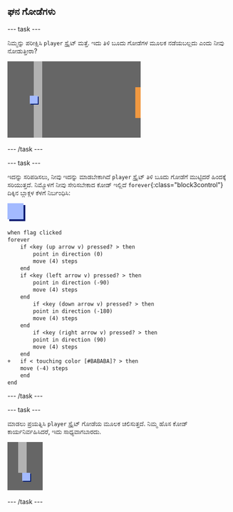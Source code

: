 ## ಘನ ಗೋಡೆಗಳು

\--- task \---

ನಿಮ್ಮನ್ನು ಪರೀಕ್ಷಿಸಿ `player` ಸ್ಪ್ರೈಟ್ ಮತ್ತೆ. ಇದು ತಿಳಿ ಬೂದು ಗೋಡೆಗಳ ಮೂಲಕ ನಡೆಯಬಲ್ಲದು ಎಂದು ನೀವು ನೋಡುತ್ತೀರಾ?

![ಸ್ಕ್ರೀನ್‍ಶಾಟ್ (ಪರದೆ ಚಿತ್ರ)](images/world-walls.png)

\--- /task \---

\--- task \---

ಇದನ್ನು ಸರಿಪಡಿಸಲು, ನೀವು ಇದನ್ನು ಮಾಡಬೇಕಾಗಿದೆ `player` ಸ್ಪ್ರೈಟ್ ತಿಳಿ ಬೂದು ಗೋಡೆಗೆ ಮುಟ್ಟಿದರೆ ಹಿಂದಕ್ಕೆ ಸರಿಯುತ್ತದೆ. ನಿಮ್ಮೊಳಗೆ ನೀವು ಸೇರಿಸಬೇಕಾದ ಕೋಡ್ ಇಲ್ಲಿದೆ `forever`{:class="block3control"} ದಿಕ್ಕಿನ ಬ್ಲಾಕ್ಗಳ ಕೆಳಗೆ ನಿರ್ಬಂಧಿಸಿ:

![ಆಟಗಾರ](images/player.png)

```blocks3
when flag clicked
forever
    if <key (up arrow v) pressed? > then
        point in direction (0)
        move (4) steps
    end
    if <key (left arrow v) pressed? > then
        point in direction (-90)
        move (4) steps
    end
        if <key (down arrow v) pressed? > then
        point in direction (-180)
        move (4) steps
    end
        if <key (right arrow v) pressed? > then
        point in direction (90)
        move (4) steps
    end
+   if < touching color [#BABABA]? > then
    move (-4) steps
    end
end
```

\--- /task \---

\--- task \---

ಮಾಡಲು ಪ್ರಯತ್ನಿಸಿ `player` ಸ್ಪ್ರೈಟ್ ಗೋಡೆಯ ಮೂಲಕ ಚಲಿಸುತ್ತದೆ. ನಿಮ್ಮ ಹೊಸ ಕೋಡ್ ಕಾರ್ಯನಿರ್ವಹಿಸಿದರೆ, ಇದು ಸಾಧ್ಯವಾಗಬಾರದು.

![ಸ್ಕ್ರೀನ್‍ಶಾಟ್ (ಪರದೆ ಚಿತ್ರ)](images/world-walls-test.png)

\--- /task \---